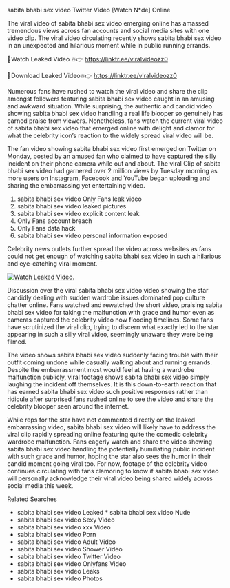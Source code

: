 ﻿sabita bhabi sex video Twitter Video [Watch N*de] Online

The viral video of ﻿sabita bhabi sex video emerging online has amassed tremendous views across fan accounts and social media sites with one video clip. The viral video circulating recently shows ﻿sabita bhabi sex video in an unexpected and hilarious moment while in public running errands. 

🔴Watch Leaked Video 🔥👉  https://linktr.ee/viralvideozz0 

🔴Download Leaked Video🔥👉  https://linktr.ee/viralvideozz0 

Numerous fans have rushed to watch the viral video and share the clip amongst followers featuring ﻿sabita bhabi sex video caught in an amusing and awkward situation. While surprising, the authentic and candid video showing ﻿sabita bhabi sex video handling a real life blooper so genuinely has earned praise from viewers. Nonetheless, fans watch the current viral video of ﻿sabita bhabi sex video that emerged online with delight and clamor for what the celebrity icon’s reaction to the widely spread viral video will be.

The fan video showing ﻿sabita bhabi sex video first emerged on Twitter on Monday, posted by an amused fan who claimed to have captured the silly incident on their phone camera while out and about. The viral Clip of ﻿sabita bhabi sex video had garnered over 2 million views by Tuesday morning as more users on Instagram, Facebook and YouTube began uploading and sharing the embarrassing yet entertaining video. 

1. ﻿sabita bhabi sex video Only Fans leak video
2. ﻿sabita bhabi sex video leaked pictures
3. ﻿sabita bhabi sex video explicit content leak
4. Only Fans account breach
5. Only Fans data hack
6. ﻿sabita bhabi sex video personal information exposed

Celebrity news outlets further spread the video across websites as fans could not get enough of watching ﻿sabita bhabi sex video in such a hilarious and eye-catching viral moment. 

[![Watch Leaked Video.](https://miro.medium.com/v2/resize:fit:828/format:webp/1*cilzJN44JGOrTw9NJCrNHA.gif "Watch Leaked Video")](https://linktr.ee/viralvideozz0)

Discussion over the viral ﻿sabita bhabi sex video video showing the star candidly dealing with sudden wardrobe issues dominated pop culture chatter online. Fans watched and rewatched the short video, praising ﻿sabita bhabi sex video for taking the malfunction with grace and humor even as cameras captured the celebrity video now flooding timelines. Some fans have scrutinized the viral clip, trying to discern what exactly led to the star appearing in such a silly viral video, seemingly unaware they were being filmed.

The video shows ﻿sabita bhabi sex video suddenly facing trouble with their outfit coming undone while casually walking about and running errands. Despite the embarrassment most would feel at having a wardrobe malfunction publicly, viral footage shows ﻿sabita bhabi sex video simply laughing the incident off themselves. It is this down-to-earth reaction that has earned ﻿sabita bhabi sex video such positive responses rather than ridicule after surprised fans rushed online to see the video and share the celebrity blooper seen around the internet.  

While reps for the star have not commented directly on the leaked embarrassing video, ﻿sabita bhabi sex video will likely have to address the viral clip rapidly spreading online featuring quite the comedic celebrity wardrobe malfunction. Fans eagerly watch and share the video showing ﻿sabita bhabi sex video handling the potentially humiliating public incident with such grace and humor, hoping the star also sees the humor in their candid moment going viral too. For now, footage of the celebrity video continues circulating with fans clamoring to know if ﻿sabita bhabi sex video will personally acknowledge their viral video being shared widely across social media this week.

Related Searches
* ﻿sabita bhabi sex video Leaked
﻿* sabita bhabi sex video Nude
* ﻿sabita bhabi sex video Sexy Video
* ﻿sabita bhabi sex video xxx Video
* ﻿sabita bhabi sex video Porn
* ﻿sabita bhabi sex video Adult Video
* ﻿sabita bhabi sex video Shower Video
* ﻿sabita bhabi sex video Twitter Video
* ﻿sabita bhabi sex video Onlyfans Video
* ﻿sabita bhabi sex video Leaks
* ﻿sabita bhabi sex video Photos